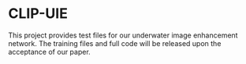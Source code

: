 # CLIP-UIE
This project provides test files for our underwater image enhancement network.   The training files and full code will be released upon the acceptance of our paper.
